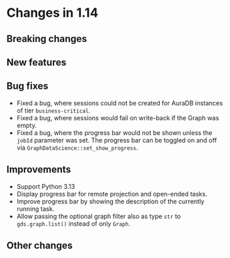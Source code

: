 # Changes in 1.14


## Breaking changes


## New features


## Bug fixes

* Fixed a bug, where sessions could not be created for AuraDB instances of tier `business-critical`.
* Fixed a bug, where sessions would fail on write-back if the Graph was empty.
* Fixed a bug, where the progress bar would not be shown unless the `jobId` parameter was set. The progress bar can be toggled on and off via `GraphDataScience::set_show_progress`.


## Improvements

* Support Python 3.13
* Display progress bar for remote projection and open-ended tasks.
* Improve progress bar by showing the description of the currently running task.
* Allow passing the optional graph filter also as type `str` to `gds.graph.list()` instead of only `Graph`.


## Other changes
